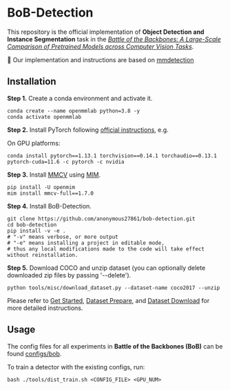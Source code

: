 # BoB-Detection

This repository is the official implementation of <strong>Object Detection and Instance Segmentation</strong> task in the [*Battle of the Backbones: A Large-Scale Comparison of Pretrained Models across Computer Vision Tasks*](https://github.com/anonymous27861/Battle-of-the-Backbones).

:pushpin: Our implementation and instructions are based on [mmdetection](https://github.com/open-mmlab/mmdetection)

## Installation

**Step 1.** Create a conda environment and activate it.

```shell
conda create --name openmmlab python=3.8 -y
conda activate openmmlab
```

**Step 2.** Install PyTorch following [official instructions](https://pytorch.org/get-started/locally/), e.g.

On GPU platforms:

```shell
conda install pytorch==1.13.1 torchvision==0.14.1 torchaudio==0.13.1 pytorch-cuda=11.6 -c pytorch -c nvidia
```

**Step 3.** Install [MMCV](https://github.com/open-mmlab/mmcv) using [MIM](https://github.com/open-mmlab/mim).

```shell
pip install -U openmim
mim install mmcv-full==1.7.0
```

**Step 4.** Install BoB-Detection.

```shell
git clone https://github.com/anonymous27861/bob-detection.git
cd bob-detection
pip install -v -e .
# "-v" means verbose, or more output
# "-e" means installing a project in editable mode,
# thus any local modifications made to the code will take effect without reinstallation.
```

**Step 5.** Download COCO and unzip dataset (you can optionally delete downloaded zip files by passing '--delete').

```shell
python tools/misc/download_dataset.py --dataset-name coco2017 --unzip
```


Please refer to [Get Started](https://github.com/anonymous27861/bob-detection/blob/main/docs/en/get_started.md), [Dataset Prepare](https://mmdetection.readthedocs.io/en/latest/user_guides/dataset_prepare.html?highlight=dataset), and [Dataset Download](https://mmdetection.readthedocs.io/en/latest/user_guides/useful_tools.html#dataset-download) for more detailed instructions.

## Usage

The config files for all experiments in <strong>Battle of the Backbones (BoB)</strong> can be found [configs/bob](https://github.com/anonymous27861/bob-detection/tree/main/configs/bob).

To train a detector with the existing configs, run:

```shell
bash ./tools/dist_train.sh <CONFIG_FILE> <GPU_NUM>
```

